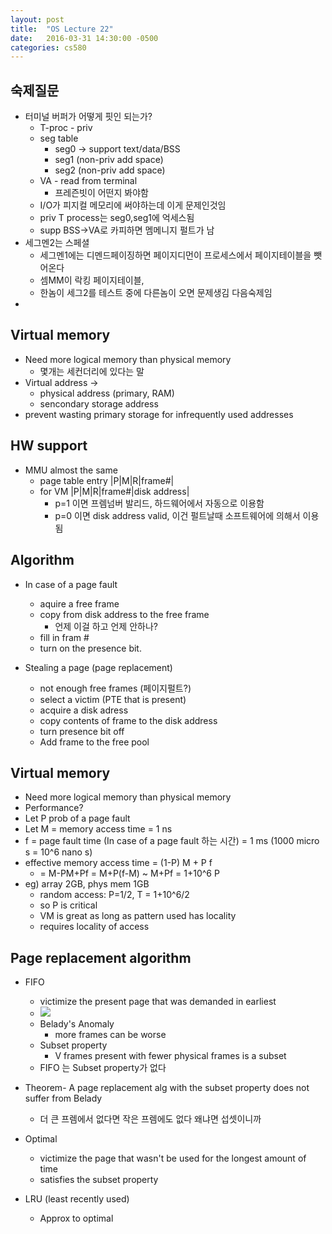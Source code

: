 ```yaml
---
layout: post
title:  "OS Lecture 22"
date:   2016-03-31 14:30:00 -0500
categories: cs580
---
```




## 숙제질문
* 터미널 버퍼가 어떻게 핏인 되는가?
	* T-proc - priv
	* seg table 
		* seg0 -> support text/data/BSS
		* seg1 (non-priv add space)
		* seg2 (non-priv add space)
	* VA - read from terminal
		* 프레즌빗이 어떤지 봐야함
	* I/O가 피지컬 메모리에 써야하는데 이게 문제인것임
	* priv T process는 seg0,seg1에 억세스됨
	* supp BSS->VA로 카피하면 멤메니지 펄트가 남
* 세그멘2는 스페셜
	* 세그멘1에는 디멘드페이징하면 페이지디먼이 프로세스에서 페이지테이블을 뺏어온다
	* 셈MM이 락킹 페이지테이블, 
	* 한놈이 세그2를 테스트 중에 다른놈이 오면 문제생김 다음숙제임
* 

## Virtual memory
* Need more logical memory than physical memory
	* 몇개는 세컨더리에 있다는 말
* Virtual address -> 
	* physical address (primary, RAM)
	* sencondary storage address 
* prevent wasting primary storage for infrequently used addresses


## HW support
* MMU almost the same
	* page table entry |P|M|R|frame#| 
	* for VM           |P|M|R|frame#|disk address|
		* p=1 이면 프렘넘버 발리드, 하드웨어에서 자동으로 이용함
		* p=0 이면 disk address valid, 이건 펄트날때 소프트웨어에 의해서 이용됨

## Algorithm
* In case of a page fault
	* aquire a free frame 
	* copy from  disk address to the free frame 
		* 언제 이걸 하고 언제 안하나?
	* fill in fram #
	* turn on the presence bit.

* Stealing a page (page replacement)
	* not enough free frames (페이지펄트?)
	* select a victim (PTE that is present)
	* acquire a disk adress
	* copy contents of frame to the disk address
	* turn presence bit off
	* Add frame to the free pool

	
## Virtual memory
* Need more logical memory than physical memory
* Performance?
* Let P prob of a page fault
* Let M = memory access time = 1 ns
* f = page fault time (In case of a page fault 하는 시간) = 1 ms (1000 micro s = 10^6 nano s)
* effective memory access time = (1-P) M + P f
	* = M-PM+Pf = M+P(f-M) ~ M+Pf = 1+10^6 P
* eg) array 2GB, phys mem 1GB
	* random access: P=1/2, T = 1+10^6/2
	* so P is critical
	* VM is great as long as pattern used has locality
	* requires locality of access


## Page replacement algorithm
* FIFO
	* victimize the present page that was demanded in earliest
	* ![](OSLEC22A)
	* Belady's Anomaly
		* more frames can be worse
	* Subset property
		* V frames present with fewer physical frames is a subset
	* FIFO 는 Subset property가 없다
* Theorem- A page replacement alg with the subset property  does not suffer from Belady
	* 더 큰 프렘에서 없다면 작은 프렘에도 없다 왜냐면 섭셋이니까


* Optimal
	* victimize the page that wasn't be used for the longest amount of time
	* satisfies the subset property

	
* LRU (least recently used)
	* Approx to optimal
